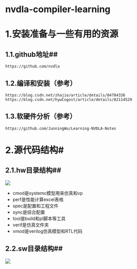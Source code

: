 # nvdla-compiler-learning
# 1.安装准备与一些有用的资源 #
## 1.1.github地址##
	https://github.com/nvdla
## 1.2.编译和安装（参考）
	https://blog.csdn.net/zhajio/article/details/84784336 
	https://blog.csdn.net/hywCogost/article/details/82114529
## 1.3.软硬件分析（参考）
	https://github.com/JunningWu/Learning-NVDLA-Notes
# 2.源代码结构#
## 2.1.hw目录结构##
![](https://github.com/zeasa/nvdla-compiler/raw/master/document/imgs/hwfolderlist.png)

- cmod是systemc模型用来仿真和vp
- perf是性能计算excel表格
- spec是配置和工程文件
- sync是综合配置
- tool是build和pl脚本等工具
- verif是仿真文件夹
- vmod是verilog仿真模型和RTL代码
## 2.2.sw目录结构##
![](https://github.com/zeasa/nvdla-compiler/raw/master/document/imgs/swfolderlist.png)